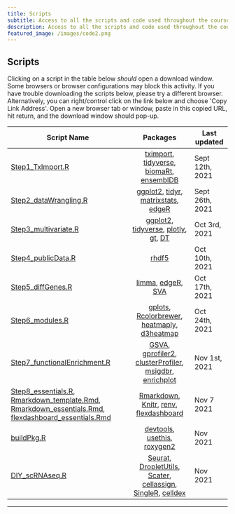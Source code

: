 ```yaml
---
title: Scripts
subtitle: Access to all the scripts and code used throughout the course.
description: Access to all the scripts and code used throughout the course.
featured_image: /images/code2.png
---
```


## Scripts

Clicking on a script in the table below *should* open a download window. Some browsers or browser configurations may block this activity.  If you have trouble downloading the scripts below, please try a different browser.  Alternatively, you can right/control click on the link below and choose 'Copy Link Address'.  Open a new browser tab or window, paste in this copied URL, hit return, and the download window should pop-up.

|	Script Name	|	Packages	|	Last updated	|
|---------|:-----------:|---------|
[Step1_TxImport.R](http://DIYtranscriptomics.github.io/Code/files/Step1_TxImport.R) 	|	[tximport](http://bioconductor.org/packages/release/bioc/html/tximport.html), [tidyverse](https://www.tidyverse.org/), [biomaRt](https://bioconductor.org/packages/release/bioc/html/biomaRt.html), [ensemblDB](https://bioconductor.org/packages/release/bioc/html/ensembldb.html) 	|	Sept 12th, 2021
[Step2_dataWrangling.R](http://DIYtranscriptomics.github.io/Code/files/Step2_dataWrangling.R) 	|	[ggplot2](http://ggplot2.org/), [tidyr](https://tidyr.tidyverse.org/), [matrixstats](https://github.com/HenrikBengtsson/matrixStats), [edgeR](https://bioconductor.org/packages/release/bioc/html/edgeR.html) 	|	Sept 26th, 2021
[Step3_multivariate.R](http://DIYtranscriptomics.github.io/Code/files/Step3_multivariate.R) 	|	[ggplot2](http://ggplot2.org/), [tidyverse](https://www.tidyverse.org/), [plotly](https://plot.ly/), [gt](https://github.com/rstudio/gt), [DT](https://rstudio.github.io/DT/) 	|	Oct 3rd, 2021
[Step4_publicData.R](http://DIYtranscriptomics.github.io/Code/files/Step4_publicData.R) 	|	[rhdf5](http://bioconductor.org/packages/release/bioc/html/rhdf5.html) 	|	Oct 10th, 2021
[Step5_diffGenes.R](http://DIYtranscriptomics.github.io/Code/files/Step5_diffGenes.R) 	|	[limma](https://bioconductor.org/packages/release/bioc/html/limma.html), [edgeR](https://bioconductor.org/packages/release/bioc/html/edgeR.html), [SVA](https://bioconductor.org/packages/release/bioc/html/sva.html) 	|	Oct 17th, 2021
[Step6_modules.R](http://DIYtranscriptomics.github.io/Code/files/Step6_modules.R) 	|	[gplots](https://cran.r-project.org/web/packages/gplots/index.html), [Rcolorbrewer](http://earlglynn.github.io/RNotes/package/RColorBrewer/index.html), [heatmaply](https://cran.r-project.org/web/packages/heatmaply/index.html), [d3heatmap](https://cran.r-project.org/web/packages/d3heatmap/index.html) 	|	Oct 24th, 2021
[Step7_functionalEnrichment.R](http://DIYtranscriptomics.github.io/Code/files/Step7_functionalEnrichment.R) 	|	[GSVA](http://bioconductor.org/packages/release/bioc/vignettes/GSVA/inst/doc/GSVA.pdf), [gprofiler2](https://cran.r-project.org/web/packages/gprofiler2/index.html), [clusterProfiler](https://bioconductor.org/packages/release/bioc/html/clusterProfiler.html), [msigdbr](https://cran.r-project.org/web/packages/msigdbr/index.html), [enrichplot](https://www.bioconductor.org/packages/release/bioc/html/enrichplot.html) 	|	Nov 1st, 2021
[Step8_essentials.R](http://DIYtranscriptomics.github.io/Code/files/Step8_essentials.R), [Rmarkdown_template.Rmd](https://www.dropbox.com/s/7516v8mhzvxwzl6/Rmarkdown_template.Rmd?dl=0), [Rmarkdown_essentials.Rmd](https://www.dropbox.com/s/j2qrg4el90gxk8u/Rmarkdown_essentials.Rmd?dl=0), [flexdashboard_essentials.Rmd](https://www.dropbox.com/s/hpz6p6zy0babjh3/flexdashboard_essentials.Rmd?dl=0) 	|	[Rmarkdown](http://rmarkdown.rstudio.com/), [Knitr](https://yihui.org/knitr/), [renv](https://rstudio.github.io/renv/articles/renv.html), [flexdashboard](https://rmarkdown.rstudio.com/flexdashboard/) 	|	Nov 7 2021
[buildPkg.R](http://DIYtranscriptomics.github.io/Code/files/buildPkg.R) 	|	[devtools](https://github.com/r-lib/devtools), [usethis](https://usethis.r-lib.org/), [roxygen2](https://cran.r-project.org/web/packages/roxygen2/vignettes/roxygen2.html) 	|	Nov 2021
[DIY_scRNAseq.R](http://DIYtranscriptomics.github.io/Code/files/DIY_scRNAseq.R) 	|	[Seurat](https://satijalab.org/seurat/), [DropletUtils](https://bioconductor.org/packages/release/bioc/html/DropletUtils.html), [Scater](https://bioconductor.org/packages/release/bioc/html/scater.html), [cellassign](https://github.com/Irrationone/cellassign), [SingleR](https://bioconductor.org/packages/release/bioc/html/SingleR.html), [celldex](http://bioconductor.org/packages/release/data/experiment/html/celldex.html)  	|	Nov 2021
---

